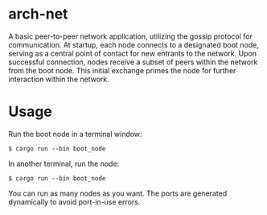 # arch-net

A basic peer-to-peer network application, utilizing the gossip protocol for communication. At startup, each node connects to a designated boot node, serving as a central point of contact for new entrants to the network. Upon successful connection, nodes receive a subset of peers within the network from the boot node. This initial exchange primes the node for further interaction within the network.

# Usage
Run the boot node in a terminal window:

```
$ cargo run --bin boot_node
```

In another terminal, run the node:
```
$ cargo run --bin boot_node
```

You can run as many nodes as you want. The ports are generated dynamically to avoid port-in-use errors.
